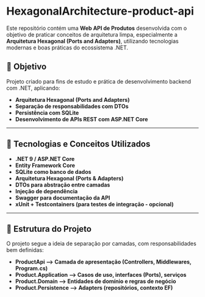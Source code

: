 # HexagonalArchitecture-product-api

Este repositório contém uma **Web API de Produtos** desenvolvida com o objetivo de praticar conceitos de arquitetura limpa, especialmente a **Arquitetura Hexagonal (Ports and Adapters)**, utilizando tecnologias modernas e boas práticas do ecossistema .NET.

## 📌 Objetivo

Projeto criado para fins de estudo e prática de desenvolvimento backend com .NET, aplicando:

- **Arquitetura Hexagonal (Ports and Adapters)**
- **Separação de responsabilidades com DTOs**
- **Persistência com SQLite**
- **Desenvolvimento de APIs REST com ASP.NET Core**

---

## 🚀 Tecnologias e Conceitos Utilizados

- **.NET 9 / ASP.NET Core**
- **Entity Framework Core**
- **SQLite como banco de dados**
- **Arquitetura Hexagonal (Ports & Adapters)**
- **DTOs para abstração entre camadas**
- **Injeção de dependência**
- **Swagger para documentação da API**
- **xUnit + Testcontainers (para testes de integração - opcional)**

---

## 🧱 Estrutura do Projeto

O projeto segue a ideia de separação por camadas, com responsabilidades bem definidas:

- **ProductApi --> Camada de apresentação (Controllers, Middlewares, Program.cs)**
- **Product.Application --> Casos de uso, interfaces (Ports), serviços**
- **Product.Domain --> Entidades de domínio e regras de negócio**
- **Product.Persistence --> Adapters (repositórios, contexto EF)**


